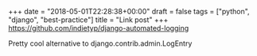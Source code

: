 +++
date = "2018-05-01T22:28:38+00:00"
draft = false
tags = ["python", "django", "best-practice"]
title = "Link post"
+++
https://github.com/indietyp/django-automated-logging

Pretty cool alternative to django.contrib.admin.LogEntry
